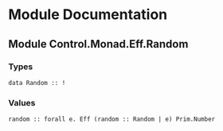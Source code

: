 # Module Documentation

## Module Control.Monad.Eff.Random

### Types

    data Random :: !


### Values

    random :: forall e. Eff (random :: Random | e) Prim.Number